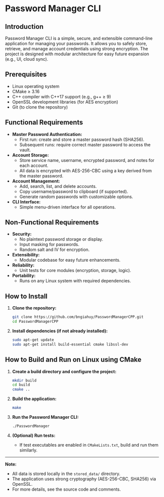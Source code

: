 
# Password Manager CLI

## Introduction

Password Manager CLI is a simple, secure, and extensible command-line application for managing your passwords. It allows you to safely store, retrieve, and manage account credentials using strong encryption. The project is designed with modular architecture for easy future expansion (e.g., UI, cloud sync).

## Prerequisites

- Linux operating system
- CMake ≥ 3.16
- C++ compiler with C++17 support (e.g., g++ ≥ 9)
- OpenSSL development libraries (for AES encryption)
- Git (to clone the repository)

## Functional Requirements

- **Master Password Authentication:**  
  - First run: create and store a master password hash (SHA256).
  - Subsequent runs: require correct master password to access the vault.
- **Account Storage:**  
  - Store service name, username, encrypted password, and notes for each account.
  - All data is encrypted with AES-256-CBC using a key derived from the master password.
- **Account Management:**  
  - Add, search, list, and delete accounts.
  - Copy username/password to clipboard (if supported).
  - Generate random passwords with customizable options.
- **CLI Interface:**  
  - Simple menu-driven interface for all operations.

## Non-Functional Requirements

- **Security:**  
  - No plaintext password storage or display.
  - Input masking for passwords.
  - Random salt and IV for encryption.
- **Extensibility:**  
  - Modular codebase for easy future enhancements.
- **Reliability:**  
  - Unit tests for core modules (encryption, storage, logic).
- **Portability:**  
  - Runs on any Linux system with required dependencies.

## How to Install

1. **Clone the repository:**
   ```bash
   git clone https://github.com/bngiahuy/PasswordManagerCPP.git
   cd PasswordManagerCPP
   ```

2. **Install dependencies (if not already installed):**
   ```bash
   sudo apt-get update
   sudo apt-get install build-essential cmake libssl-dev
   ```

## How to Build and Run on Linux using CMake

1. **Create a build directory and configure the project:**
   ```bash
   mkdir build
   cd build
   cmake ..
   ```

2. **Build the application:**
   ```bash
   make
   ```

3. **Run the Password Manager CLI:**
   ```bash
   ./PasswordManager
   ```

4. **(Optional) Run tests:**
   - If test executables are enabled in `CMakeLists.txt`, build and run them similarly.

---

**Note:**  
- All data is stored locally in the `stored_data/` directory.
- The application uses strong cryptography (AES-256-CBC, SHA256) via OpenSSL.
- For more details, see the source code and comments.

